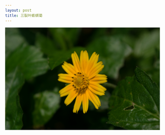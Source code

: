 ```yaml
---
layout: post
title: 三裂叶蟛蜞菊
---
```


![三裂叶蟛蜞菊](https://github.com/comacros/comacros.github.io/raw/master/images/DSC_3989.JPG)